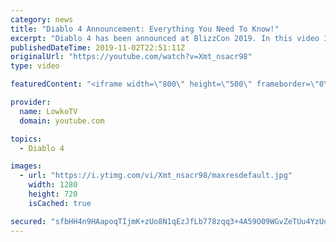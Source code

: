 ```yaml
---
category: news
title: "Diablo 4 Announcement: Everything You Need To Know!"
excerpt: "Diablo 4 has been announced at BlizzCon 2019. In this video I go over everything you need to know about this upcoming Blizzard Entertainment game."
publishedDateTime: 2019-11-02T22:51:11Z
originalUrl: "https://youtube.com/watch?v=Xmt_nsacr98"
type: video

featuredContent: "<iframe width=\"800\" height=\"500\" frameborder=\"0\" src=\"https://www.youtube.com/embed/Xmt_nsacr98\" allow=\"accelerometer; autoplay; encrypted-media; gyroscope; picture-in-picture\" allowfullscreen></iframe>"

provider:
  name: LowkoTV
  domain: youtube.com

topics:
  - Diablo 4

images:
  - url: "https://i.ytimg.com/vi/Xmt_nsacr98/maxresdefault.jpg"
    width: 1280
    height: 720
    isCached: true

secured: "sfbHH4n9HAapoqTIjmK+zUo8N1qEzJfLb778zqq3+4A59O09WGvZeTUu4YzUdulJymmDkmE6W8LKT5EaFlWYBj4k8kqrR6RTvjchh1tvOqD5IiI9ZWeYghCJi6+2bZOsYqVGdk4dWaS5LhwymWanai3WX5akNLJsQohWLSq9TNsxjOQVDqfEBS6E4HVf7KnSckl8PkWmWhD9mb9jkssdhddSbHc/mchI0Gm3eyGx0dFsGhdYGhU4NNoYB+G34pQjBH3jplR8MWek0/YmrG5SzeLqdOMD/LLP92SI02+OpuOCpJRuZyMhI501hVRZ1xlxl4zZft6GvRFUX7FsFETEC8szy1QYesYcaWS5weKJj2kBKCABhdkvWlkEhEhOC7N3j1hCek+4HjQk+UGtB4lA0OF6HxQpE8UgWd61iPztKfWbxLtDk0V5Mi5KOmDJNh1y;zLBnfBWnQWYsDw0Jw0Fh4w=="
---
```


